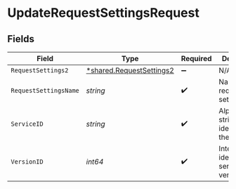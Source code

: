 # UpdateRequestSettingsRequest


## Fields

| Field                                                               | Type                                                                | Required                                                            | Description                                                         | Example                                                             |
| ------------------------------------------------------------------- | ------------------------------------------------------------------- | ------------------------------------------------------------------- | ------------------------------------------------------------------- | ------------------------------------------------------------------- |
| `RequestSettings2`                                                  | [*shared.RequestSettings2](../../models/shared/requestsettings2.md) | :heavy_minus_sign:                                                  | N/A                                                                 |                                                                     |
| `RequestSettingsName`                                               | *string*                                                            | :heavy_check_mark:                                                  | Name for the request settings.                                      | test-request-setting                                                |
| `ServiceID`                                                         | *string*                                                            | :heavy_check_mark:                                                  | Alphanumeric string identifying the service.                        | SU1Z0isxPaozGVKXdv0eY                                               |
| `VersionID`                                                         | *int64*                                                             | :heavy_check_mark:                                                  | Integer identifying a service version.                              | 1                                                                   |